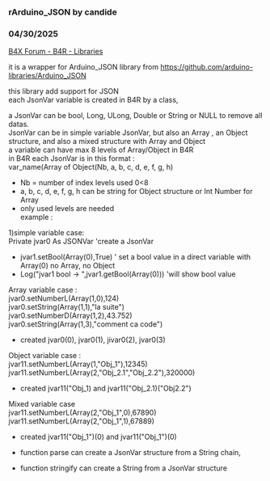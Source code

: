 ### rArduino_JSON by candide
### 04/30/2025
[B4X Forum - B4R - Libraries](https://www.b4x.com/android/forum/threads/166804/)

it is a wrapper for Arduino\_JSON library from <https://github.com/arduino-libraries/Arduino_JSON>  
  
this library add support for JSON  
each JsonVar variable is created in B4R by a class,  
  
a JsonVar can be bool, Long, ULong, Double or String or NULL to remove all datas.  
JsonVar can be in simple variable JsonVar, but also an Array , an Object structure, and also a mixed structure with Array and Object  
a variable can have max 8 levels of Array/Object in B4R  
in B4R each JsonVar is in this format :  
 var\_name(Array of Object(Nb, a, b, c, d, e, f, g, h)  
 - Nb = number of index levels used 0<8  
 - a, b, c, d, e, f, g, h can be string for Object structure or Int Number for Array  
 - only used levels are needed  
example :  
  
1)simple variable case:  
Private jvar0 As JSONVar 'create a JsonVar  
- jvar1.setBool(Array(0),True) ' set a bool value in a direct variable with Array(0) no Array, no Object  
- Log("jvar1 bool -> ",jvar1.getBool(Array(0))) 'will show bool value  
  
Array variable case :  
 jvar0.setNumberL(Array(1,0),124)  
 jvar0.setString(Array(1,1),"la suite")  
 jvar0.setNumberD(Array(1,2),43.752)  
 jvar0.setString(Array(1,3),"comment ca code")  
 - created jvar0(0), jvar0(1), jivar0(2), jvar0(3)  
  
Object variable case :  
 jvar11.setNumberL(Array(1,"Obj\_1"),12345)  
 jvar11.setNumberL(Array(2,"Obj\_2.1","Obj\_2.2"),320000)  
 - created jvar11("Obj\_1) and jvar11("Obj\_2.1)("Obj2.2")  
  
Mixed variable case  
 jvar11.setNumberL(Array(2,"Obj\_1",0),67890)  
 jvar11.setNumberL(Array(2,"Obj\_1",1),67889)  
 - created jvar11("Obj\_1")(0) and jvar11("Obj\_1")(0)  
   
- function parse can create a JsonVar structure from a String chain,  
  
- function stringify can create a String from a JsonVar structure